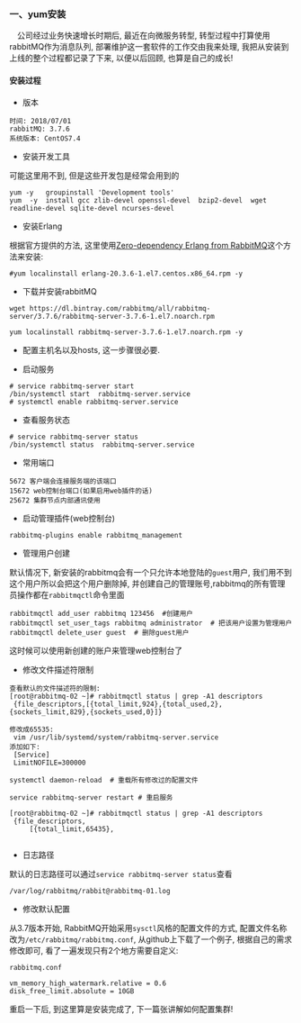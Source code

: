 ### 一、yum安装

&emsp;公司经过业务快速增长时期后, 最近在向微服务转型, 转型过程中打算使用rabbitMQ作为消息队列, 部署维护这一套软件的工作交由我来处理, 我把从安装到上线的整个过程都记录了下来, 以便以后回顾, 也算是自己的成长!

#### 安装过程

* 版本

```
时间: 2018/07/01
rabbitMQ: 3.7.6 
系统版本: CentOS7.4
```

* 安装开发工具

可能这里用不到, 但是这些开发包是经常会用到的

```
yum -y   groupinstall 'Development tools'
yum  -y  install gcc zlib-devel openssl-devel  bzip2-devel  wget readline-devel sqlite-devel ncurses-devel
```

* 安装Erlang

根据官方提供的方法, 这里使用[Zero-dependency Erlang from RabbitMQ](https://github.com/rabbitmq/erlang-rpm/releases)这个方法来安装:

```
#yum localinstall erlang-20.3.6-1.el7.centos.x86_64.rpm -y
```

* 下载并安装rabbitMQ

```
wget https://dl.bintray.com/rabbitmq/all/rabbitmq-server/3.7.6/rabbitmq-server-3.7.6-1.el7.noarch.rpm

yum localinstall rabbitmq-server-3.7.6-1.el7.noarch.rpm -y
```

* 配置主机名以及hosts, 这一步骤很必要.

* 启动服务

```
# service rabbitmq-server start
/bin/systemctl start  rabbitmq-server.service
# systemctl enable rabbitmq-server.service
```

* 查看服务状态

```
# service rabbitmq-server status
/bin/systemctl status  rabbitmq-server.service
```

* 常用端口

```
5672 客户端会连接服务端的该端口
15672 web控制台端口(如果启用web插件的话)
25672 集群节点内部通讯使用

```

* 启动管理插件(web控制台)

```
rabbitmq-plugins enable rabbitmq_management
```

* 管理用户创建

默认情况下, 新安装的rabbitmq会有一个只允许本地登陆的`guest`用户, 我们用不到这个用户所以会把这个用户删除掉, 并创建自己的管理账号,rabbitmq的所有管理员操作都在`rabbitmqctl`命令里面

```
rabbitmqctl add_user rabbitmq 123456  #创建用户
rabbitmqctl set_user_tags rabbitmq administrator  # 把该用户设置为管理用户
rabbitmqctl delete_user guest  # 删除guest用户
```

这时候可以使用新创建的账户来管理web控制台了

* 修改文件描述符限制

```
查看默认的文件描述符的限制:
[root@rabbitmq-02 ~]# rabbitmqctl status | grep -A1 descriptors
 {file_descriptors,[{total_limit,924},{total_used,2},{sockets_limit,829},{sockets_used,0}]}
 
修改成65535:
 vim /usr/lib/systemd/system/rabbitmq-server.service
添加如下:
 [Service]
 LimitNOFILE=300000

systemctl daemon-reload  # 重载所有修改过的配置文件

service rabbitmq-server restart # 重启服务

[root@rabbitmq-02 ~]# rabbitmqctl status | grep -A1 descriptors
 {file_descriptors,
     [{total_limit,65435},    
     

```

* 日志路径

默认的日志路径可以通过`service rabbitmq-server status`查看

```
/var/log/rabbitmq/rabbit@rabbitmq-01.log
```

* 修改默认配置

从3.7版本开始, RabbitMQ开始采用`sysctl`风格的配置文件的方式, 配置文件名称改为`/etc/rabbitmq/rabbitmq.conf`, 从github上下载了一个例子, 根据自己的需求修改即可, 看了一遍发现只有2个地方需要自定义:

```
rabbitmq.conf

vm_memory_high_watermark.relative = 0.6
disk_free_limit.absolute = 10GB

```

重启一下后, 到这里算是安装完成了, 下一篇张讲解如何配置集群!